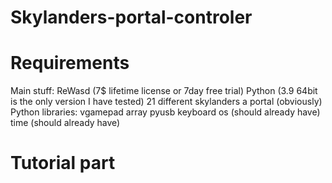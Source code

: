 # Skylanders-portal-controler
# Requirements
Main stuff:
  ReWasd (7$ lifetime license or 7day free trial)
  Python (3.9 64bit is the only version I have tested)
  21 different skylanders
  a portal (obviously)
Python libraries:
  vgamepad
  array
  pyusb
  keyboard
  os (should already have)
  time (should already have)

# Tutorial part
